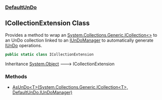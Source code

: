 ### [DefaultUnDo](./DefaultUnDo.md 'DefaultUnDo')
## ICollectionExtension Class
Provides a method to wrap an [System.Collections.Generic.ICollection&lt;&gt;](https://docs.microsoft.com/en-us/dotnet/api/System.Collections.Generic.ICollection-1 'System.Collections.Generic.ICollection`1') to an UnDo collection linked to an [IUnDoManager](./DefaultUnDo-IUnDoManager.md 'DefaultUnDo.IUnDoManager') to automatically generate [IUnDo](./DefaultUnDo-IUnDo.md 'DefaultUnDo.IUnDo') operations.  
```csharp
public static class ICollectionExtension
```
Inheritance [System.Object](https://docs.microsoft.com/en-us/dotnet/api/System.Object 'System.Object') &#129106; ICollectionExtension  
### Methods
- [AsUnDo&lt;T&gt;(System.Collections.Generic.ICollection&lt;T&gt;, DefaultUnDo.IUnDoManager)](./DefaultUnDo-ICollectionExtension-AsUnDo-T-(System-Collections-Generic-ICollection-T-_DefaultUnDo-IUnDoManager).md 'DefaultUnDo.ICollectionExtension.AsUnDo&lt;T&gt;(System.Collections.Generic.ICollection&lt;T&gt;, DefaultUnDo.IUnDoManager)')
